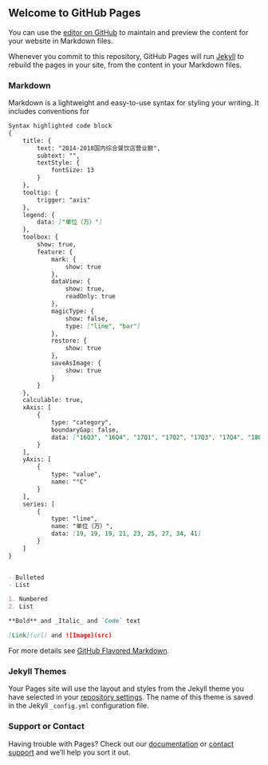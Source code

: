 ## Welcome to GitHub Pages

You can use the [editor on GitHub](https://github.com/yoeka821/github.io/edit/master/index.md) to maintain and preview the content for your website in Markdown files.

Whenever you commit to this repository, GitHub Pages will run [Jekyll](https://jekyllrb.com/) to rebuild the pages in your site, from the content in your Markdown files.

### Markdown

Markdown is a lightweight and easy-to-use syntax for styling your writing. It includes conventions for

```markdown
Syntax highlighted code block
{
    title: {
        text: "2014-2018国内综合餐饮店营业额",
        subtext: "",
        textStyle: {
            fontSize: 13
        }
    },
    tooltip: {
        trigger: "axis"
    },
    legend: {
        data: ["单位（万）"]
    },
    toolbox: {
        show: true,
        feature: {
            mark: {
                show: true
            },
            dataView: {
                show: true,
                readOnly: true
            },
            magicType: {
                show: false,
                type: ["line", "bar"]
            },
            restore: {
                show: true
            },
            saveAsImage: {
                show: true
            }
        }
    },
    calculable: true,
    xAxis: [
        {
            type: "category",
            boundaryGap: false,
            data: ["16Q3", "16Q4", "17Q1", "17Q2", "17Q3", "17Q4", "18Q1", "18Q2", "18Q3"]
        }
    ],
    yAxis: [
        {
            type: "value",
            name: "°C"
        }
    ],
    series: [
        {
            type: "line",
            name: "单位（万）",
            data: [19, 19, 19, 21, 23, 25, 27, 34, 41]
        }
    ]
}


- Bulleted
- List

1. Numbered
2. List

**Bold** and _Italic_ and `Code` text

[Link](url) and ![Image](src)
```

For more details see [GitHub Flavored Markdown](https://guides.github.com/features/mastering-markdown/).

### Jekyll Themes

Your Pages site will use the layout and styles from the Jekyll theme you have selected in your [repository settings](https://github.com/yoeka821/github.io/settings). The name of this theme is saved in the Jekyll `_config.yml` configuration file.

### Support or Contact

Having trouble with Pages? Check out our [documentation](https://help.github.com/categories/github-pages-basics/) or [contact support](https://github.com/contact) and we’ll help you sort it out.
